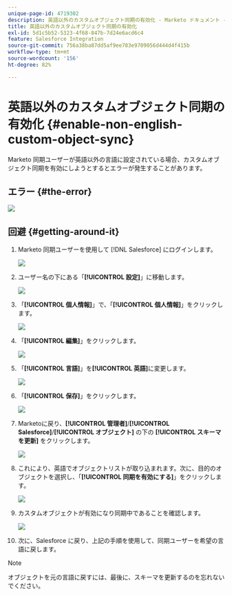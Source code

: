 ```yaml
---
unique-page-id: 4719302
description: 英語以外のカスタムオブジェクト同期の有効化 - Marketo ドキュメント - 製品ドキュメント
title: 英語以外のカスタムオブジェクト同期の有効化
exl-id: 5d1c5b52-5323-4f68-847b-7d24e6acd6c4
feature: Salesforce Integration
source-git-commit: 756a38ba87dd5af9ee783e9709056d444d4f415b
workflow-type: tm+mt
source-wordcount: '156'
ht-degree: 82%

---
```


# 英語以外のカスタムオブジェクト同期の有効化 {#enable-non-english-custom-object-sync}

Marketo 同期ユーザーが英語以外の言語に設定されている場合、カスタムオブジェクト同期を有効にしようとするとエラーが発生することがあります。

## エラー {#the-error}

![](assets/image2014-12-10-13-3a17-3a51.png)

## 回避 {#getting-around-it}

1. Marketo 同期ユーザーを使用して [!DNL Salesforce] にログインします。

   ![](assets/image2014-12-10-13-3a18-3a1.png)

1. ユーザー名の下にある「**[!UICONTROL 設定]**」に移動します。

   ![](assets/image2014-12-10-13-3a18-3a11.png)

1. 「**[!UICONTROL 個人情報]**」で、「**[!UICONTROL 個人情報]**」をクリックします。

   ![](assets/image2014-12-10-13-3a18-3a22.png)

1. 「**[!UICONTROL 編集]**」をクリックします。

   ![](assets/image2014-12-10-13-3a18-3a32.png)

1. 「**[!UICONTROL 言語]**」を&#x200B;**[!UICONTROL 英語]**&#x200B;に変更します。

   ![](assets/image2014-12-10-13-3a18-3a45.png)

1. 「**[!UICONTROL 保存]**」をクリックします。

   ![](assets/image2014-12-10-13-3a18-3a55.png)

1. Marketoに戻り、**[!UICONTROL 管理者]**/**[!UICONTROL Salesforce]**/**[!UICONTROL オブジェクト]** の下の **[!UICONTROL スキーマを更新]** をクリックします。

   ![](assets/image2014-12-10-13-3a19-3a6.png)

1. これにより、英語でオブジェクトリストが取り込まれます。次に、目的のオブジェクトを選択し、「**[!UICONTROL 同期を有効にする]**」をクリックします。

   ![](assets/image2014-12-10-13-3a19-3a16.png)

1. カスタムオブジェクトが有効になり同期中であることを確認します。

   ![](assets/image2014-12-10-13-3a19-3a26.png)

1. 次に、Salesforce に戻り、上記の手順を使用して、同期ユーザーを希望の言語に戻します。

>[!NOTE]
>
>オブジェクトを元の言語に戻すには、最後に、スキーマを更新するのを忘れないでください。
